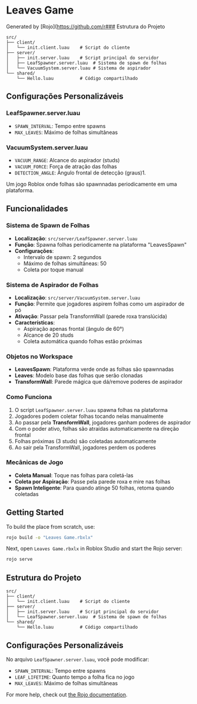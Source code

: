 # Leaves Game
Generated by [Rojo](https://github.com/r### Estrutura do Projeto
```
src/
├── client/
│   └── init.client.luau    # Script do cliente
├── server/
│   ├── init.server.luau    # Script principal do servidor
│   ├── LeafSpawner.server.luau  # Sistema de spawn de folhas
│   └── VacuumSystem.server.luau # Sistema de aspirador
└── shared/
    └── Hello.luau          # Código compartilhado
```

## Configurações Personalizáveis

### LeafSpawner.server.luau
- `SPAWN_INTERVAL`: Tempo entre spawns
- `MAX_LEAVES`: Máximo de folhas simultâneas

### VacuumSystem.server.luau  
- `VACUUM_RANGE`: Alcance do aspirador (studs)
- `VACUUM_FORCE`: Força de atração das folhas
- `DETECTION_ANGLE`: Ângulo frontal de detecção (graus)1.

Um jogo Roblox onde folhas são spawnnadas periodicamente em uma plataforma.

## Funcionalidades

### Sistema de Spawn de Folhas
- **Localização**: `src/server/LeafSpawner.server.luau`
- **Função**: Spawna folhas periodicamente na plataforma "LeavesSpawn"
- **Configurações**:
  - Intervalo de spawn: 2 segundos
  - Máximo de folhas simultâneas: 50
  - Coleta por toque manual

### Sistema de Aspirador de Folhas
- **Localização**: `src/server/VacuumSystem.server.luau`
- **Função**: Permite que jogadores aspirem folhas como um aspirador de pó
- **Ativação**: Passar pela TransformWall (parede roxa translúcida)
- **Características**:
  - Aspiração apenas frontal (ângulo de 60°)
  - Alcance de 20 studs
  - Coleta automática quando folhas estão próximas

### Objetos no Workspace
- **LeavesSpawn**: Plataforma verde onde as folhas são spawnnadas
- **Leaves**: Modelo base das folhas que serão clonadas
- **TransformWall**: Parede mágica que dá/remove poderes de aspirador

### Como Funciona
1. O script `LeafSpawner.server.luau` spawna folhas na plataforma
2. Jogadores podem coletar folhas tocando nelas manualmente
3. Ao passar pela **TransformWall**, jogadores ganham poderes de aspirador
4. Com o poder ativo, folhas são atraídas automaticamente na direção frontal
5. Folhas próximas (3 studs) são coletadas automaticamente
6. Ao sair pela TransformWall, jogadores perdem os poderes

### Mecânicas de Jogo
- **Coleta Manual**: Toque nas folhas para coletá-las
- **Coleta por Aspiração**: Passe pela parede roxa e mire nas folhas
- **Spawn Inteligente**: Para quando atinge 50 folhas, retoma quando coletadas

## Getting Started
To build the place from scratch, use:

```bash
rojo build -o "Leaves Game.rbxlx"
```

Next, open `Leaves Game.rbxlx` in Roblox Studio and start the Rojo server:

```bash
rojo serve
```

## Estrutura do Projeto
```
src/
├── client/
│   └── init.client.luau    # Script do cliente
├── server/
│   ├── init.server.luau    # Script principal do servidor
│   └── LeafSpawner.server.luau  # Sistema de spawn de folhas
└── shared/
    └── Hello.luau          # Código compartilhado
```

## Configurações Personalizáveis

No arquivo `LeafSpawner.server.luau`, você pode modificar:
- `SPAWN_INTERVAL`: Tempo entre spawns
- `LEAF_LIFETIME`: Quanto tempo a folha fica no jogo
- `MAX_LEAVES`: Máximo de folhas simultâneas

For more help, check out [the Rojo documentation](https://rojo.space/docs).